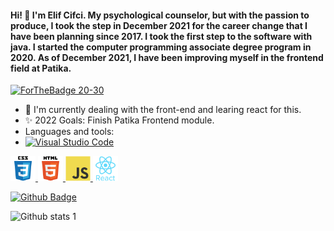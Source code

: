 #### Hi! 👋 I'm Elif Cifci. My psychological counselor, but with the passion to produce, I took the step in December 2021 for the career change that I have been planning since 2017. I took the first step to the software with java. I started the computer programming associate degree program in 2020. As of December 2021, I have been improving myself in the frontend field at Patika.

[![ForTheBadge 20-30](http://ForTheBadge.com/images/badges/ages-20-30.svg)](http://ForTheBadge.com)

- 🌱 I'm currently dealing with the front-end and learing react for this.
- ✨ 2022 Goals: Finish Patika Frontend module.
- Languages and tools:
- [![Visual Studio Code](https://img.shields.io/badge/--007ACC?logo=visual%20studio%20code&logoColor=ffffff)](https://code.visualstudio.com/)
<p align="left"> <a href="https://www.w3schools.com/css/" target="_blank" rel="noreferrer"> <img src="https://raw.githubusercontent.com/devicons/devicon/master/icons/css3/css3-original-wordmark.svg" alt="css3" width="40" height="40"/> </a> <a href="https://www.w3.org/html/" target="_blank" rel="noreferrer"> <img src="https://raw.githubusercontent.com/devicons/devicon/master/icons/html5/html5-original-wordmark.svg" alt="html5" width="40" height="40"/> </a> <a href="https://developer.mozilla.org/en-US/docs/Web/JavaScript" target="_blank" rel="noreferrer"> <img src="https://raw.githubusercontent.com/devicons/devicon/master/icons/javascript/javascript-original.svg" alt="javascript" width="40" height="40"/> </a> <a href="https://reactjs.org/" target="_blank" rel="noreferrer"> <img src="https://raw.githubusercontent.com/devicons/devicon/master/icons/react/react-original-wordmark.svg" alt="react" width="40" height="40"/> </a> </p>

[![Github Badge](https://img.shields.io/badge/-Github-000?style=quare&labelColor=000&logo=Github&logoColor=white&link=link)](https://github.com/elifcifci) 

![Github stats 1](https://github-readme-stats.vercel.app/api?username=elifcifci&show_icons=true&theme=gradient) 

